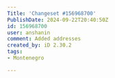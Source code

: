 ```yaml
---
Title: 'Changeset #156968700'
PublishDate: 2024-09-22T20:40:50Z
id: 156968700
user: anshanin
comment: Added addresses
created_by: iD 2.30.2
tags:
- Montenegro

---
```

